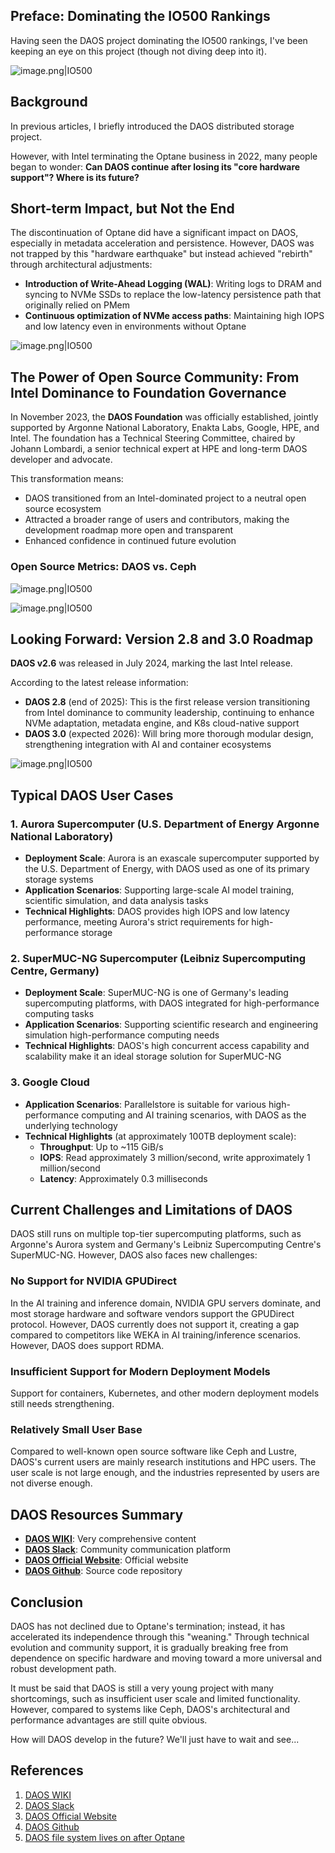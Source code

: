 

## Preface: Dominating the IO500 Rankings

Having seen the DAOS project dominating the IO500 rankings, I've been keeping an eye on this project (though not diving deep into it).

![image.png|IO500](../../image/io500.png)


## Background

In previous articles, I briefly introduced the DAOS distributed storage project.

However, with Intel terminating the Optane business in 2022, many people began to wonder: **Can DAOS continue after losing its "core hardware support"? Where is its future?**

## Short-term Impact, but Not the End

The discontinuation of Optane did have a significant impact on DAOS, especially in metadata acceleration and persistence. However, DAOS was not trapped by this "hardware earthquake" but instead achieved "rebirth" through architectural adjustments:

- **Introduction of Write-Ahead Logging (WAL)**: Writing logs to DRAM and syncing to NVMe SSDs to replace the low-latency persistence path that originally relied on PMem
- **Continuous optimization of NVMe access paths**: Maintaining high IOPS and low latency even in environments without Optane

![image.png|IO500](../../image/daos01.png)

## The Power of Open Source Community: From Intel Dominance to Foundation Governance

In November 2023, the **DAOS Foundation** was officially established, jointly supported by Argonne National Laboratory, Enakta Labs, Google, HPE, and Intel. The foundation has a Technical Steering Committee, chaired by Johann Lombardi, a senior technical expert at HPE and long-term DAOS developer and advocate.

This transformation means:

- DAOS transitioned from an Intel-dominated project to a neutral open source ecosystem
- Attracted a broader range of users and contributors, making the development roadmap more open and transparent
- Enhanced confidence in continued future evolution

### Open Source Metrics: DAOS vs. Ceph


![image.png|IO500](../../image/star.png)


![image.png|IO500](../../image/company.png)


## Looking Forward: Version 2.8 and 3.0 Roadmap

**DAOS v2.6** was released in July 2024, marking the last Intel release.

According to the latest release information:

- **DAOS 2.8** (end of 2025): This is the first release version transitioning from Intel dominance to community leadership, continuing to enhance NVMe adaptation, metadata engine, and K8s cloud-native support
- **DAOS 3.0** (expected 2026): Will bring more thorough modular design, strengthening integration with AI and container ecosystems

![image.png|IO500](../../image/roadmap.png)

## Typical DAOS User Cases

### 1. Aurora Supercomputer (U.S. Department of Energy Argonne National Laboratory)

- **Deployment Scale**: Aurora is an exascale supercomputer supported by the U.S. Department of Energy, with DAOS used as one of its primary storage systems
- **Application Scenarios**: Supporting large-scale AI model training, scientific simulation, and data analysis tasks
- **Technical Highlights**: DAOS provides high IOPS and low latency performance, meeting Aurora's strict requirements for high-performance storage

### 2. SuperMUC-NG Supercomputer (Leibniz Supercomputing Centre, Germany)

- **Deployment Scale**: SuperMUC-NG is one of Germany's leading supercomputing platforms, with DAOS integrated for high-performance computing tasks
- **Application Scenarios**: Supporting scientific research and engineering simulation high-performance computing needs
- **Technical Highlights**: DAOS's high concurrent access capability and scalability make it an ideal storage solution for SuperMUC-NG

### 3. Google Cloud

- **Application Scenarios**: Parallelstore is suitable for various high-performance computing and AI training scenarios, with DAOS as the underlying technology
- **Technical Highlights** (at approximately 100TB deployment scale):
  - **Throughput**: Up to ~115 GiB/s
  - **IOPS**: Read approximately 3 million/second, write approximately 1 million/second
  - **Latency**: Approximately 0.3 milliseconds

## Current Challenges and Limitations of DAOS

DAOS still runs on multiple top-tier supercomputing platforms, such as Argonne's Aurora system and Germany's Leibniz Supercomputing Centre's SuperMUC-NG. However, DAOS also faces new challenges:

### No Support for NVIDIA GPUDirect

In the AI training and inference domain, NVIDIA GPU servers dominate, and most storage hardware and software vendors support the GPUDirect protocol. However, DAOS currently does not support it, creating a gap compared to competitors like WEKA in AI training/inference scenarios. However, DAOS does support RDMA.

### Insufficient Support for Modern Deployment Models

Support for containers, Kubernetes, and other modern deployment models still needs strengthening.

### Relatively Small User Base

Compared to well-known open source software like Ceph and Lustre, DAOS's current users are mainly research institutions and HPC users. The user scale is not large enough, and the industries represented by users are not diverse enough.

## DAOS Resources Summary

- **[DAOS WIKI](https://daos-stack.github.io/)**: Very comprehensive content
- **[DAOS Slack](https://daos-stack.slack.com/)**: Community communication platform
- **[DAOS Official Website](https://daos.io/)**: Official website
- **[DAOS Github](https://github.com/daos-stack/daos)**: Source code repository

## Conclusion

DAOS has not declined due to Optane's termination; instead, it has accelerated its independence through this "weaning." Through technical evolution and community support, it is gradually breaking free from dependence on specific hardware and moving toward a more universal and robust development path.

It must be said that DAOS is still a very young project with many shortcomings, such as insufficient user scale and limited functionality. However, compared to systems like Ceph, DAOS's architectural and performance advantages are still quite obvious.

How will DAOS develop in the future? We'll just have to wait and see...

## References

1. [DAOS WIKI](https://daos-stack.github.io/)
2. [DAOS Slack](https://daos-stack.slack.com/)
3. [DAOS Official Website](https://daos.io/)
4. [DAOS Github](https://github.com/daos-stack/daos)
5. [DAOS file system lives on after Optane](https://zhuanlan.zhihu.com/p/1910394685379282773) 
